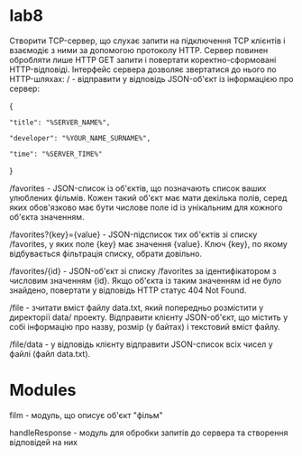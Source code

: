 # lab8
Створити TCP-сервер, що слухає запити на підключення TCP клієнтів і взаємодіє з ними за допомогою протоколу HTTP. Сервер повинен обробляти лише HTTP GET запити і повертати коректно-сформовані HTTP-відповіді. Інтерфейс сервера дозволяє звертатися до нього по HTTP-шляхах:
/ - відправити у відповідь JSON-об'єкт із інформацією про сервер:


{


    "title": "%SERVER_NAME%",
    
    "developer": "%YOUR_NAME_SURNAME%",
    
    "time": "%SERVER_TIME%"
    
    
}


/favorites - JSON-список із об'єктів, що позначають список ваших улюблених фільмів. Кожен такий об'єкт має мати декілька полів, серед яких обов'язково має бути числове поле id із унікальним для кожного об'єкта значенням.


/favorites?{key}={value} - JSON-підсписок тих об'єктів зі списку /favorites, у яких поле {key} має значення {value}. Ключ {key}, по якому відбувається фільтрація списку, обрати довільно.


/favorites/{id} - JSON-об'єкт зі списку /favorites за ідентифікатором з числовим значенням {id}. Якщо об'єкта із таким значенням id не було знайдено, повертати у відповідь HTTP статус 404 Not Found.


/file - зчитати вміст файлу data.txt, який попередньо розмістити у директорії data/ проекту. Відправити клієнту JSON-об'єкт, що містить у собі інформацію про назву, розмір (у байтах) і текстовий вміст файлу.


/file/data - у відповідь клієнту відправити JSON-список всіх чисел у файлі (файл data.txt).



# Modules

film - модуль, що описує об'єкт "фільм"

handleResponse - модуль для обробки запитів до сервера та створення відповідей на них 

